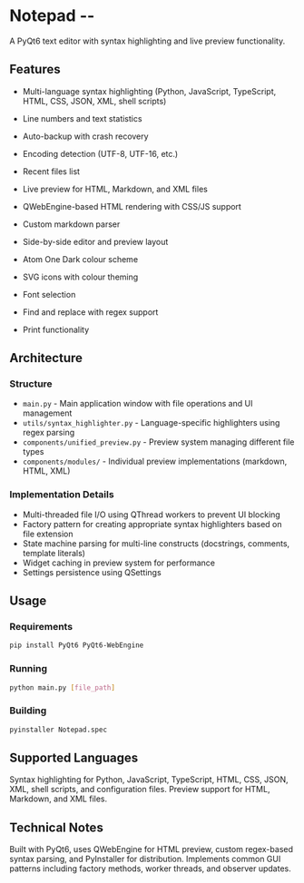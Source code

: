 # Notepad --

A PyQt6 text editor with syntax highlighting and live preview functionality.

## Features

- Multi-language syntax highlighting (Python, JavaScript, TypeScript, HTML, CSS, JSON, XML, shell scripts)
- Line numbers and text statistics
- Auto-backup with crash recovery
- Encoding detection (UTF-8, UTF-16, etc.)
- Recent files list

- Live preview for HTML, Markdown, and XML files
- QWebEngine-based HTML rendering with CSS/JS support
- Custom markdown parser
- Side-by-side editor and preview layout

- Atom One Dark colour scheme
- SVG icons with colour theming
- Font selection
- Find and replace with regex support
- Print functionality

## Architecture

### Structure
- `main.py` - Main application window with file operations and UI management
- `utils/syntax_highlighter.py` - Language-specific highlighters using regex parsing
- `components/unified_preview.py` - Preview system managing different file types
- `components/modules/` - Individual preview implementations (markdown, HTML, XML)

### Implementation Details
- Multi-threaded file I/O using QThread workers to prevent UI blocking
- Factory pattern for creating appropriate syntax highlighters based on file extension
- State machine parsing for multi-line constructs (docstrings, comments, template literals)
- Widget caching in preview system for performance
- Settings persistence using QSettings

## Usage

### Requirements
```bash
pip install PyQt6 PyQt6-WebEngine
```

### Running
```bash
python main.py [file_path]
```

### Building
```bash
pyinstaller Notepad.spec
```

## Supported Languages

Syntax highlighting for Python, JavaScript, TypeScript, HTML, CSS, JSON, XML, shell scripts, and configuration files. Preview support for HTML, Markdown, and XML files.

## Technical Notes

Built with PyQt6, uses QWebEngine for HTML preview, custom regex-based syntax parsing, and PyInstaller for distribution. Implements common GUI patterns including factory methods, worker threads, and observer updates.
